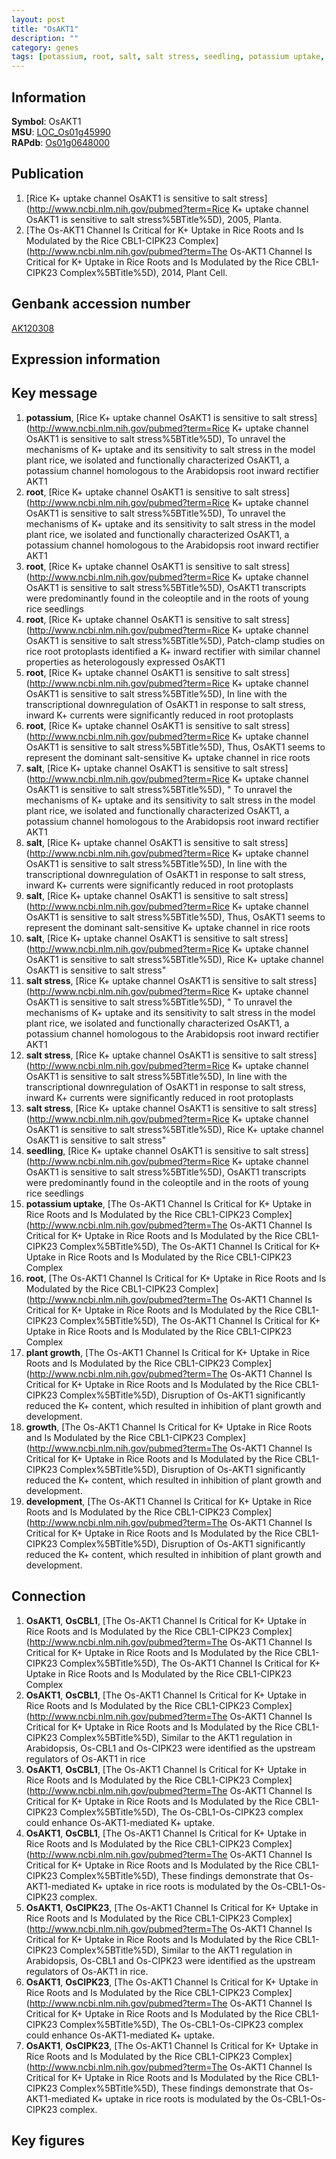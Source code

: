 ```yaml
---
layout: post
title: "OsAKT1"
description: ""
category: genes
tags: [potassium, root, salt, salt stress, seedling, potassium uptake, plant growth, growth, development, Gene]
---
```


## Information
__Symbol__: OsAKT1  
__MSU__: [LOC_Os01g45990](http://rice.plantbiology.msu.edu/cgi-bin/ORF_infopage.cgi?orf=LOC_Os01g45990)  
__RAPdb__: [Os01g0648000](http://rapdb.dna.affrc.go.jp/viewer/gbrowse_details/irgsp1?name=Os01g0648000)  

## Publication
1. [Rice K+ uptake channel OsAKT1 is sensitive to salt stress](http://www.ncbi.nlm.nih.gov/pubmed?term=Rice K+ uptake channel OsAKT1 is sensitive to salt stress%5BTitle%5D), 2005, Planta.
2. [The Os-AKT1 Channel Is Critical for K+ Uptake in Rice Roots and Is Modulated by the Rice CBL1-CIPK23 Complex](http://www.ncbi.nlm.nih.gov/pubmed?term=The Os-AKT1 Channel Is Critical for K+ Uptake in Rice Roots and Is Modulated by the Rice CBL1-CIPK23 Complex%5BTitle%5D), 2014, Plant Cell.

## Genbank accession number
[AK120308](http://www.ncbi.nlm.nih.gov/nuccore/AK120308)  

## Expression information

## Key message
1. __potassium__, [Rice K+ uptake channel OsAKT1 is sensitive to salt stress](http://www.ncbi.nlm.nih.gov/pubmed?term=Rice K+ uptake channel OsAKT1 is sensitive to salt stress%5BTitle%5D),  To unravel the mechanisms of K+ uptake and its sensitivity to salt stress in the model plant rice, we isolated and functionally characterized OsAKT1, a potassium channel homologous to the Arabidopsis root inward rectifier AKT1
2. __root__, [Rice K+ uptake channel OsAKT1 is sensitive to salt stress](http://www.ncbi.nlm.nih.gov/pubmed?term=Rice K+ uptake channel OsAKT1 is sensitive to salt stress%5BTitle%5D),  To unravel the mechanisms of K+ uptake and its sensitivity to salt stress in the model plant rice, we isolated and functionally characterized OsAKT1, a potassium channel homologous to the Arabidopsis root inward rectifier AKT1
3. __root__, [Rice K+ uptake channel OsAKT1 is sensitive to salt stress](http://www.ncbi.nlm.nih.gov/pubmed?term=Rice K+ uptake channel OsAKT1 is sensitive to salt stress%5BTitle%5D),  OsAKT1 transcripts were predominantly found in the coleoptile and in the roots of young rice seedlings
4. __root__, [Rice K+ uptake channel OsAKT1 is sensitive to salt stress](http://www.ncbi.nlm.nih.gov/pubmed?term=Rice K+ uptake channel OsAKT1 is sensitive to salt stress%5BTitle%5D),  Patch-clamp studies on rice root protoplasts identified a K+ inward rectifier with similar channel properties as heterologously expressed OsAKT1
5. __root__, [Rice K+ uptake channel OsAKT1 is sensitive to salt stress](http://www.ncbi.nlm.nih.gov/pubmed?term=Rice K+ uptake channel OsAKT1 is sensitive to salt stress%5BTitle%5D),  In line with the transcriptional downregulation of OsAKT1 in response to salt stress, inward K+ currents were significantly reduced in root protoplasts
6. __root__, [Rice K+ uptake channel OsAKT1 is sensitive to salt stress](http://www.ncbi.nlm.nih.gov/pubmed?term=Rice K+ uptake channel OsAKT1 is sensitive to salt stress%5BTitle%5D),  Thus, OsAKT1 seems to represent the dominant salt-sensitive K+ uptake channel in rice roots
7. __salt__, [Rice K+ uptake channel OsAKT1 is sensitive to salt stress](http://www.ncbi.nlm.nih.gov/pubmed?term=Rice K+ uptake channel OsAKT1 is sensitive to salt stress%5BTitle%5D), " To unravel the mechanisms of K+ uptake and its sensitivity to salt stress in the model plant rice, we isolated and functionally characterized OsAKT1, a potassium channel homologous to the Arabidopsis root inward rectifier AKT1
8. __salt__, [Rice K+ uptake channel OsAKT1 is sensitive to salt stress](http://www.ncbi.nlm.nih.gov/pubmed?term=Rice K+ uptake channel OsAKT1 is sensitive to salt stress%5BTitle%5D),  In line with the transcriptional downregulation of OsAKT1 in response to salt stress, inward K+ currents were significantly reduced in root protoplasts
9. __salt__, [Rice K+ uptake channel OsAKT1 is sensitive to salt stress](http://www.ncbi.nlm.nih.gov/pubmed?term=Rice K+ uptake channel OsAKT1 is sensitive to salt stress%5BTitle%5D),  Thus, OsAKT1 seems to represent the dominant salt-sensitive K+ uptake channel in rice roots
10. __salt__, [Rice K+ uptake channel OsAKT1 is sensitive to salt stress](http://www.ncbi.nlm.nih.gov/pubmed?term=Rice K+ uptake channel OsAKT1 is sensitive to salt stress%5BTitle%5D), Rice K+ uptake channel OsAKT1 is sensitive to salt stress"
11. __salt stress__, [Rice K+ uptake channel OsAKT1 is sensitive to salt stress](http://www.ncbi.nlm.nih.gov/pubmed?term=Rice K+ uptake channel OsAKT1 is sensitive to salt stress%5BTitle%5D), " To unravel the mechanisms of K+ uptake and its sensitivity to salt stress in the model plant rice, we isolated and functionally characterized OsAKT1, a potassium channel homologous to the Arabidopsis root inward rectifier AKT1
12. __salt stress__, [Rice K+ uptake channel OsAKT1 is sensitive to salt stress](http://www.ncbi.nlm.nih.gov/pubmed?term=Rice K+ uptake channel OsAKT1 is sensitive to salt stress%5BTitle%5D),  In line with the transcriptional downregulation of OsAKT1 in response to salt stress, inward K+ currents were significantly reduced in root protoplasts
13. __salt stress__, [Rice K+ uptake channel OsAKT1 is sensitive to salt stress](http://www.ncbi.nlm.nih.gov/pubmed?term=Rice K+ uptake channel OsAKT1 is sensitive to salt stress%5BTitle%5D), Rice K+ uptake channel OsAKT1 is sensitive to salt stress"
14. __seedling__, [Rice K+ uptake channel OsAKT1 is sensitive to salt stress](http://www.ncbi.nlm.nih.gov/pubmed?term=Rice K+ uptake channel OsAKT1 is sensitive to salt stress%5BTitle%5D),  OsAKT1 transcripts were predominantly found in the coleoptile and in the roots of young rice seedlings
15. __potassium uptake__, [The Os-AKT1 Channel Is Critical for K+ Uptake in Rice Roots and Is Modulated by the Rice CBL1-CIPK23 Complex](http://www.ncbi.nlm.nih.gov/pubmed?term=The Os-AKT1 Channel Is Critical for K+ Uptake in Rice Roots and Is Modulated by the Rice CBL1-CIPK23 Complex%5BTitle%5D), The Os-AKT1 Channel Is Critical for K+ Uptake in Rice Roots and Is Modulated by the Rice CBL1-CIPK23 Complex
16. __root__, [The Os-AKT1 Channel Is Critical for K+ Uptake in Rice Roots and Is Modulated by the Rice CBL1-CIPK23 Complex](http://www.ncbi.nlm.nih.gov/pubmed?term=The Os-AKT1 Channel Is Critical for K+ Uptake in Rice Roots and Is Modulated by the Rice CBL1-CIPK23 Complex%5BTitle%5D), The Os-AKT1 Channel Is Critical for K+ Uptake in Rice Roots and Is Modulated by the Rice CBL1-CIPK23 Complex
17. __plant growth__, [The Os-AKT1 Channel Is Critical for K+ Uptake in Rice Roots and Is Modulated by the Rice CBL1-CIPK23 Complex](http://www.ncbi.nlm.nih.gov/pubmed?term=The Os-AKT1 Channel Is Critical for K+ Uptake in Rice Roots and Is Modulated by the Rice CBL1-CIPK23 Complex%5BTitle%5D), Disruption of Os-AKT1 significantly reduced the K+ content, which resulted in inhibition of plant growth and development.
18. __growth__, [The Os-AKT1 Channel Is Critical for K+ Uptake in Rice Roots and Is Modulated by the Rice CBL1-CIPK23 Complex](http://www.ncbi.nlm.nih.gov/pubmed?term=The Os-AKT1 Channel Is Critical for K+ Uptake in Rice Roots and Is Modulated by the Rice CBL1-CIPK23 Complex%5BTitle%5D), Disruption of Os-AKT1 significantly reduced the K+ content, which resulted in inhibition of plant growth and development.
19. __development__, [The Os-AKT1 Channel Is Critical for K+ Uptake in Rice Roots and Is Modulated by the Rice CBL1-CIPK23 Complex](http://www.ncbi.nlm.nih.gov/pubmed?term=The Os-AKT1 Channel Is Critical for K+ Uptake in Rice Roots and Is Modulated by the Rice CBL1-CIPK23 Complex%5BTitle%5D), Disruption of Os-AKT1 significantly reduced the K+ content, which resulted in inhibition of plant growth and development.

## Connection
1. __OsAKT1__, __OsCBL1__, [The Os-AKT1 Channel Is Critical for K+ Uptake in Rice Roots and Is Modulated by the Rice CBL1-CIPK23 Complex](http://www.ncbi.nlm.nih.gov/pubmed?term=The Os-AKT1 Channel Is Critical for K+ Uptake in Rice Roots and Is Modulated by the Rice CBL1-CIPK23 Complex%5BTitle%5D), The Os-AKT1 Channel Is Critical for K+ Uptake in Rice Roots and Is Modulated by the Rice CBL1-CIPK23 Complex
2. __OsAKT1__, __OsCBL1__, [The Os-AKT1 Channel Is Critical for K+ Uptake in Rice Roots and Is Modulated by the Rice CBL1-CIPK23 Complex](http://www.ncbi.nlm.nih.gov/pubmed?term=The Os-AKT1 Channel Is Critical for K+ Uptake in Rice Roots and Is Modulated by the Rice CBL1-CIPK23 Complex%5BTitle%5D), Similar to the AKT1 regulation in Arabidopsis, Os-CBL1 and Os-CIPK23 were identified as the upstream regulators of Os-AKT1 in rice
3. __OsAKT1__, __OsCBL1__, [The Os-AKT1 Channel Is Critical for K+ Uptake in Rice Roots and Is Modulated by the Rice CBL1-CIPK23 Complex](http://www.ncbi.nlm.nih.gov/pubmed?term=The Os-AKT1 Channel Is Critical for K+ Uptake in Rice Roots and Is Modulated by the Rice CBL1-CIPK23 Complex%5BTitle%5D), The Os-CBL1-Os-CIPK23 complex could enhance Os-AKT1-mediated K+ uptake.
4. __OsAKT1__, __OsCBL1__, [The Os-AKT1 Channel Is Critical for K+ Uptake in Rice Roots and Is Modulated by the Rice CBL1-CIPK23 Complex](http://www.ncbi.nlm.nih.gov/pubmed?term=The Os-AKT1 Channel Is Critical for K+ Uptake in Rice Roots and Is Modulated by the Rice CBL1-CIPK23 Complex%5BTitle%5D), These findings demonstrate that Os-AKT1-mediated K+ uptake in rice roots is modulated by the Os-CBL1-Os-CIPK23 complex.
5. __OsAKT1__, __OsCIPK23__, [The Os-AKT1 Channel Is Critical for K+ Uptake in Rice Roots and Is Modulated by the Rice CBL1-CIPK23 Complex](http://www.ncbi.nlm.nih.gov/pubmed?term=The Os-AKT1 Channel Is Critical for K+ Uptake in Rice Roots and Is Modulated by the Rice CBL1-CIPK23 Complex%5BTitle%5D), Similar to the AKT1 regulation in Arabidopsis, Os-CBL1 and Os-CIPK23 were identified as the upstream regulators of Os-AKT1 in rice.
6. __OsAKT1__, __OsCIPK23__, [The Os-AKT1 Channel Is Critical for K+ Uptake in Rice Roots and Is Modulated by the Rice CBL1-CIPK23 Complex](http://www.ncbi.nlm.nih.gov/pubmed?term=The Os-AKT1 Channel Is Critical for K+ Uptake in Rice Roots and Is Modulated by the Rice CBL1-CIPK23 Complex%5BTitle%5D), The Os-CBL1-Os-CIPK23 complex could enhance Os-AKT1-mediated K+ uptake.
7. __OsAKT1__, __OsCIPK23__, [The Os-AKT1 Channel Is Critical for K+ Uptake in Rice Roots and Is Modulated by the Rice CBL1-CIPK23 Complex](http://www.ncbi.nlm.nih.gov/pubmed?term=The Os-AKT1 Channel Is Critical for K+ Uptake in Rice Roots and Is Modulated by the Rice CBL1-CIPK23 Complex%5BTitle%5D), These findings demonstrate that Os-AKT1-mediated K+ uptake in rice roots is modulated by the Os-CBL1-Os-CIPK23 complex.

## Key figures


